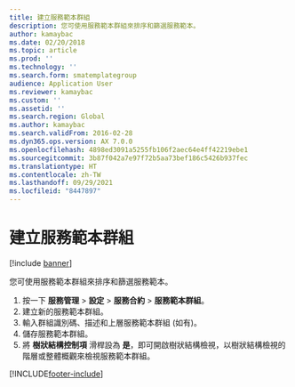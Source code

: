 ```yaml
---
title: 建立服務範本群組
description: 您可使用服務範本群組來排序和篩選服務範本。
author: kamaybac
ms.date: 02/20/2018
ms.topic: article
ms.prod: ''
ms.technology: ''
ms.search.form: smatemplategroup
audience: Application User
ms.reviewer: kamaybac
ms.custom: ''
ms.assetid: ''
ms.search.region: Global
ms.author: kamaybac
ms.search.validFrom: 2016-02-28
ms.dyn365.ops.version: AX 7.0.0
ms.openlocfilehash: 4898ed3091a5255fb106f2aec64e4ff42219ebe1
ms.sourcegitcommit: 3b87f042a7e97f72b5aa73bef186c5426b937fec
ms.translationtype: HT
ms.contentlocale: zh-TW
ms.lasthandoff: 09/29/2021
ms.locfileid: "8447897"
---
```

# <a name="create-a-service-template-group"></a>建立服務範本群組  

[!include [banner](../includes/banner.md)]

您可使用服務範本群組來排序和篩選服務範本。

1. 按一下 **服務管理** \> **設定** \> **服務合約** \> **服務範本群組**。
2. 建立新的服務範本群組。
3. 輸入群組識別碼、描述和上層服務範本群組 (如有)。
4. 儲存服務範本群組。
5. 將 **樹狀結構控制項** 滑桿設為 **是**，即可開啟樹狀結構檢視，以樹狀結構檢視的階層或整體概觀來檢視服務範本群組。





[!INCLUDE[footer-include](../../includes/footer-banner.md)]